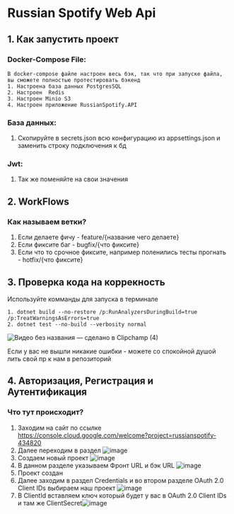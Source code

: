# Russian Spotify Web Api

## 1. Как запустить проект

### Docker-Compose File:
```
В docker-compose файле настроен весь бэк, так что при запуске файла, вы сможете полностью протестировать бэкенд
1. Настроена база данных PostgresSQL
2. Настроен  Redis
3. Настроен Minio S3
4. Настроен приложение RussianSpotify.API
```

### База данных:
1. Скопируйте в secrets.json всю конфигурацию из appsettings.json и заменить строку подключения к бд

### Jwt:
1. Так же поменяйте на свои значения

## 2. WorkFlows
### Как называем ветки?
1. Если делаете фичу - feature/{название чего делаете}
2. Если фиксите баг - bugfix/{что фиксите}
3. Если что то срочное фиксите, например поленились тесты прогнать - hotfix/{что фиксите} 

## 3. Проверка кода на коррекность
Используйте комманды для запуска в терминале
```
1. dotnet build --no-restore /p:RunAnalyzersDuringBuild=true /p:TreatWarningsAsErrors=true
2. dotnet test --no-build --verbosity normal
```
![Видео без названия — сделано в Clipchamp (4)](https://github.com/user-attachments/assets/d619b193-c4f9-4b3c-8337-8e55bc311462)

Если у вас не вышли никакие ошибки - можете со спокойной душой лить свой пр к нам в репозиторий

## 4. Авторизация, Регистрация и Аутентификация

### Что тут происходит?

1. Заходим на сайт по ссылке https://console.cloud.google.com/welcome?project=russianspotify-434820
2. Далее переходим в раздел ![image](https://github.com/user-attachments/assets/2938550a-add9-4d92-adc2-ed59db9b68f6)
3. Создаем новый проект ![image](https://github.com/user-attachments/assets/102fa88a-ffce-4a75-a9d9-52a2e200ea67)
4. В данном разделе указываем Фронт URL и бэк URL ![image](https://github.com/user-attachments/assets/0d24325c-9123-4587-9be6-5bab2a81b8ba)
5. Проект создан
6. Далее заходим в раздел Credentials и во втором разделе OAuth 2.0 Client IDs выбираем наш проект ![image](https://github.com/user-attachments/assets/206c807e-6386-43ba-81b5-ff12801a06f8)
7. В ClientId вставляем ключ который будет у вас в OAuth 2.0 Client IDs и там же ClientSecret![image](https://github.com/user-attachments/assets/6094f13e-bf8b-413b-9924-f55651fef91a)
























